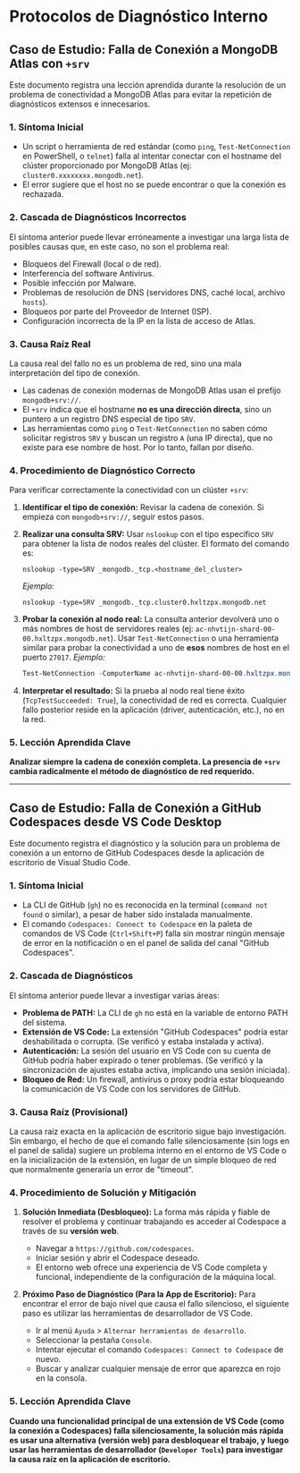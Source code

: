 # Protocolos de Diagnóstico Interno

## Caso de Estudio: Falla de Conexión a MongoDB Atlas con `+srv`

Este documento registra una lección aprendida durante la resolución de un problema de conectividad a MongoDB Atlas para evitar la repetición de diagnósticos extensos e innecesarios.

### 1. Síntoma Inicial

- Un script o herramienta de red estándar (como `ping`, `Test-NetConnection` en PowerShell, o `telnet`) falla al intentar conectar con el hostname del clúster proporcionado por MongoDB Atlas (ej: `cluster0.xxxxxxxx.mongodb.net`).
- El error sugiere que el host no se puede encontrar o que la conexión es rechazada.

### 2. Cascada de Diagnósticos Incorrectos

El síntoma anterior puede llevar erróneamente a investigar una larga lista de posibles causas que, en este caso, no son el problema real:
- Bloqueos del Firewall (local o de red).
- Interferencia del software Antivirus.
- Posible infección por Malware.
- Problemas de resolución de DNS (servidores DNS, caché local, archivo `hosts`).
- Bloqueos por parte del Proveedor de Internet (ISP).
- Configuración incorrecta de la IP en la lista de acceso de Atlas.

### 3. Causa Raíz Real

La causa real del fallo no es un problema de red, sino una mala interpretación del tipo de conexión.
- Las cadenas de conexión modernas de MongoDB Atlas usan el prefijo `mongodb+srv://`.
- El `+srv` indica que el hostname **no es una dirección directa**, sino un puntero a un registro DNS especial de tipo `SRV`.
- Las herramientas como `ping` o `Test-NetConnection` no saben cómo solicitar registros `SRV` y buscan un registro `A` (una IP directa), que no existe para ese nombre de host. Por lo tanto, fallan por diseño.

### 4. Procedimiento de Diagnóstico Correcto

Para verificar correctamente la conectividad con un clúster `+srv`:

1.  **Identificar el tipo de conexión:** Revisar la cadena de conexión. Si empieza con `mongodb+srv://`, seguir estos pasos.

2.  **Realizar una consulta SRV:** Usar `nslookup` con el tipo específico `SRV` para obtener la lista de nodos reales del clúster. El formato del comando es:
    ```
    nslookup -type=SRV _mongodb._tcp.<hostname_del_cluster>
    ```
    *Ejemplo:*
    ```
    nslookup -type=SRV _mongodb._tcp.cluster0.hxltzpx.mongodb.net
    ```

3.  **Probar la conexión al nodo real:** La consulta anterior devolverá uno o más nombres de host de servidores reales (ej: `ac-nhvtijn-shard-00-00.hxltzpx.mongodb.net`). Usar `Test-NetConnection` o una herramienta similar para probar la conectividad a uno de **esos** nombres de host en el puerto `27017`.
    *Ejemplo:*
    ```powershell
    Test-NetConnection -ComputerName ac-nhvtijn-shard-00-00.hxltzpx.mongodb.net -Port 27017
    ```

4.  **Interpretar el resultado:** Si la prueba al nodo real tiene éxito (`TcpTestSucceeded: True`), la conectividad de red es correcta. Cualquier fallo posterior reside en la aplicación (driver, autenticación, etc.), no en la red.

### 5. Lección Aprendida Clave

**Analizar siempre la cadena de conexión completa. La presencia de `+srv` cambia radicalmente el método de diagnóstico de red requerido.**

---

## Caso de Estudio: Falla de Conexión a GitHub Codespaces desde VS Code Desktop

Este documento registra el diagnóstico y la solución para un problema de conexión a un entorno de GitHub Codespaces desde la aplicación de escritorio de Visual Studio Code.

### 1. Síntoma Inicial

- La CLI de GitHub (`gh`) no es reconocida en la terminal (`command not found` o similar), a pesar de haber sido instalada manualmente.
- El comando `Codespaces: Connect to Codespace` en la paleta de comandos de VS Code (`Ctrl+Shift+P`) falla sin mostrar ningún mensaje de error en la notificación o en el panel de salida del canal "GitHub Codespaces".

### 2. Cascada de Diagnósticos

El síntoma anterior puede llevar a investigar varias áreas:

- **Problema de PATH:** La CLI de `gh` no está en la variable de entorno PATH del sistema.
- **Extensión de VS Code:** La extensión "GitHub Codespaces" podría estar deshabilitada o corrupta. (Se verificó y estaba instalada y activa).
- **Autenticación:** La sesión del usuario en VS Code con su cuenta de GitHub podría haber expirado o tener problemas. (Se verificó y la sincronización de ajustes estaba activa, implicando una sesión iniciada).
- **Bloqueo de Red:** Un firewall, antivirus o proxy podría estar bloqueando la comunicación de VS Code con los servidores de GitHub.

### 3. Causa Raíz (Provisional)

La causa raíz exacta en la aplicación de escritorio sigue bajo investigación. Sin embargo, el hecho de que el comando falle silenciosamente (sin logs en el panel de salida) sugiere un problema interno en el entorno de VS Code o en la inicialización de la extensión, en lugar de un simple bloqueo de red que normalmente generaría un error de "timeout".

### 4. Procedimiento de Solución y Mitigación

1.  **Solución Inmediata (Desbloqueo):** La forma más rápida y fiable de resolver el problema y continuar trabajando es acceder al Codespace a través de su **versión web**.
    - Navegar a `https://github.com/codespaces`.
    - Iniciar sesión y abrir el Codespace deseado.
    - El entorno web ofrece una experiencia de VS Code completa y funcional, independiente de la configuración de la máquina local.

2.  **Próximo Paso de Diagnóstico (Para la App de Escritorio):** Para encontrar el error de bajo nivel que causa el fallo silencioso, el siguiente paso es utilizar las herramientas de desarrollador de VS Code.
    - Ir al menú `Ayuda` > `Alternar herramientas de desarrollo`.
    - Seleccionar la pestaña `Console`.
    - Intentar ejecutar el comando `Codespaces: Connect to Codespace` de nuevo.
    - Buscar y analizar cualquier mensaje de error que aparezca en rojo en la consola.

### 5. Lección Aprendida Clave

**Cuando una funcionalidad principal de una extensión de VS Code (como la conexión a Codespaces) falla silenciosamente, la solución más rápida es usar una alternativa (versión web) para desbloquear el trabajo, y luego usar las herramientas de desarrollador (`Developer Tools`) para investigar la causa raíz en la aplicación de escritorio.**